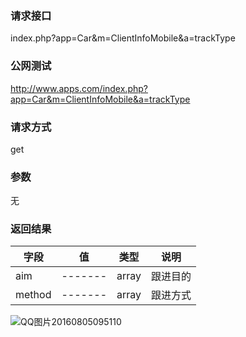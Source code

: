 ### **请求接口**
index.php?app=Car&m=ClientInfoMobile&a=trackType



### **公网测试**
http://www.apps.com/index.php?app=Car&m=ClientInfoMobile&a=trackType

### **请求方式**
get


### **参数**
无    

### **返回结果**
|字段        |值          |类型    |说明        |
| ---------  |--------    |-------- |--------  |
|aim|-------   |array  |跟进目的  |
|method|-------   |array  |跟进方式  |
![QQ图片20160805095110](http://192.168.1.240/uploads/ranmufei/apps/bd94d782b0/QQ%E5%9B%BE%E7%89%8720160805095110.png)
